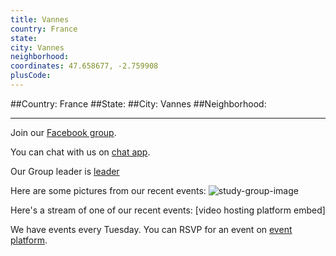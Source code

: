 ```yaml
---
title: Vannes
country: France
state: 
city: Vannes
neighborhood: 
coordinates: 47.658677, -2.759908
plusCode:
---
```


##Country: France
##State: 
##City: Vannes
##Neighborhood: 
*****
Join our [Facebook group](https://www.facebook.com/groups/free.code.camp.vannes).

You can chat with us on [chat app]().

Our Group leader is [leader]()

Here are some pictures from our recent events:
![study-group-image]()

Here's a stream of one of our recent events:
[video hosting platform embed]

We have events every Tuesday. You can RSVP for an event on [event platform]().
